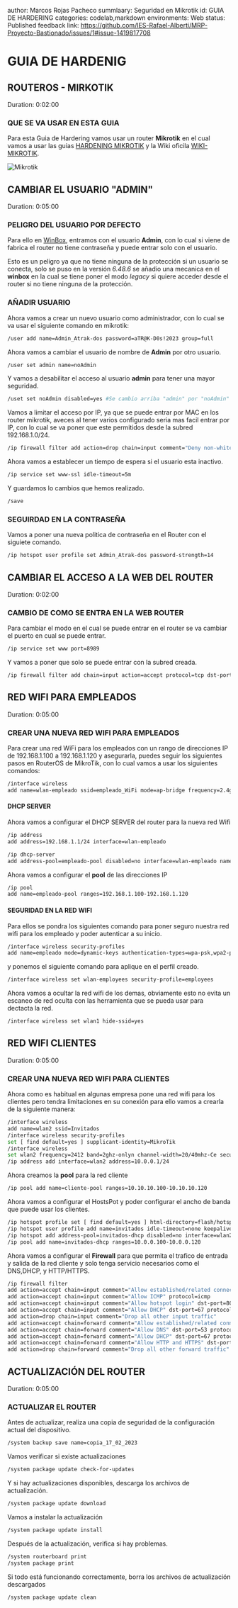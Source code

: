 author: Marcos Rojas Pacheco
summlaary: Seguridad en Mikrotik
id: GUIA DE HARDERING
categories: codelab,markdown
environments: Web
status: Published
feedback link: https://github.com/IES-Rafael-Alberti/MRP-Proyecto-Bastionado/issues/1#issue-1419817708

# GUIA DE HARDENIG

## ROUTEROS - MIRKOTIK
Duration: 0:02:00

### QUE SE VA USAR EN ESTA GUIA
Para esta Guia de Hardering vamos usar un router **Mikrotik** en el cual vamos a usar las guias [HARDENING MIKROTIK](https://mum.mikrotik.com/presentations/KH17/presentation_4162_1493374113.pdf) y la Wiki oficila [WIKI-MIKROTIK](https://wiki.mikrotik.com/wiki/Manual:Securing_Your_Router).

![Mikrotik](/img2/MikroTik_Logo_(2022).svg.png)

## CAMBIAR EL USUARIO "ADMIN"
Duration: 0:05:00

### PELIGRO DEL USUARIO POR DEFECTO

Para ello en [WinBox](https://mikrotik.com/download#), entramos con el usuario **Admin**, con lo cual si viene de fabrica el router no tiene contraseña y puede entrar solo con el usuario.

Esto es un peligro ya que no tiene ninguna de la protección si un usuario se conecta, solo se puso en la versión *6.48.6* se añadio una mecanica en el **winbox** en la cual se tiene poner el modo *legacy* si quiere acceder desde el router si no tiene ninguna de la protección.

### AÑADIR USUARIO

Ahora vamos a crear un nuevo usuario como administrador, con lo cual se va usar el siguiente comando en mikrotik:
```bash
/user add name=Admin_Atrak-dos password=aTR@K-D0s!2023 group=full
```

Ahora vamos a cambiar el usuario de nombre de **Admin** por otro usuario.
```bash
/user set admin name=noAdmin
```

Y vamos a desabilitar el acceso al usuario **admin** para tener una mayor seguridad.

```bash
/uset set noAdmin disabled=yes #Se cambio arriba "admin" por "noAdmin"
```
Vamos a limitar el acceso por IP, ya que se puede entrar por MAC en los router mikrotik, aveces al tener varios configurado seria mas facil entrar por IP, con lo cual se va poner que este permitidos desde la subred 192.168.1.0/24.
```bash
/ip firewall filter add action=drop chain=input comment="Deny non-whitelisted IP access to router" in-interface=PUENTE src-address=!192.168.1.0/24
```
Ahora vamos a establecer un tiempo de espera si el usuario esta inactivo.
```bash
/ip service set www-ssl idle-timeout=5m
```
Y guardamos lo cambios que hemos realizado.
```bash
/save
```
### SEGUIRDAD EN LA CONTRASEÑA

Vamos a poner una nueva politica de contraseña en el Router con el siguiete comando.
```bash
/ip hotspot user profile set Admin_Atrak-dos password-strength=14
```

## CAMBIAR EL ACCESO A LA WEB DEL ROUTER
Duration: 0:02:00

### CAMBIO DE COMO SE ENTRA EN LA WEB ROUTER
Para cambiar el modo en el cual se puede entrar en el router se va cambiar el puerto en cual se puede entrar.
```bash
/ip service set www port=8989
```
Y vamos a poner que solo se puede entrar con la subred creada.
```bash
/ip firewall filter add chain=input action=accept protocol=tcp dst-port=8989 src-address=192.168.1.0/24
```

## RED WIFI PARA EMPLEADOS
Duration: 0:05:00

### CREAR UNA NUEVA RED WIFI PARA EMPLEADOS
Para crear una red WiFi para los empleados con un rango de direcciones IP de 192.168.1.100 a 192.168.1.120 y asegurarla, puedes seguir los siguientes pasos en RouterOS de MikroTik, con lo cual vamos a usar los siguientes comandos:
```bash
/interface wireless
add name=wlan-empleado ssid=empleado_WiFi mode=ap-bridge frequency=2.4ghz-b/g/n channel-width=20/40mhz-ht-above security-profile=empleado
```
#### DHCP SERVER
Ahora vamos a configurar el DHCP SERVER del router para la nueva red Wifi
```bash
/ip address
add address=192.168.1.1/24 interface=wlan-empleado

/ip dhcp-server
add address-pool=empleado-pool disabled=no interface=wlan-empleado name=empleado-dhcp lease-time=1d
```
Ahora vamos a configurar el **pool** de las direcciones IP
```bash
/ip pool
add name=empleado-pool ranges=192.168.1.100-192.168.1.120
```
#### SEGURIDAD EN LA RED WIFI
Para ellos se pondra los siguientes comando para poner seguro nuestra red wifi para los empleado y poder autenticar a su inicio.
```bash
/interface wireless security-profiles
add name=empleado mode=dynamic-keys authentication-types=wpa-psk,wpa2-psk unicast-ciphers=aes-ccm group-ciphers=aes-ccm wpa-pre-shared-key=3mplead0WiFi2023
```
y ponemos el siguiente comando para aplique en el perfil creado.
```bash
/interface wireless set wlan-employees security-profile=employees
```
Ahora vamos a ocultar la red wifi de los demas, obviamente esto no evita un escaneo de red oculta con las herramienta que se pueda usar para dectacta la red.
```bash
/interface wireless set wlan1 hide-ssid=yes
```

## RED WIFI CLIENTES
Duration: 0:05:00

### CREAR UNA NUEVA RED WIFI PARA CLIENTES
Ahora como es habitual en algunas empresa pone una red wifi para los clientes pero tendra limitaciones en su conexión para ello vamos a crearla de la siguiente manera:
```bash
/interface wireless
add name=wlan2 ssid=Invitados
/interface wireless security-profiles
set [ find default=yes ] supplicant-identity=MikroTik
/interface wireless
set wlan2 frequency=2412 band=2ghz-onlyn channel-width=20/40mhz-Ce security-profile=Invitados ssid=MikroTik guest-mode=yes wps-mode=disabled
/ip address add interface=wlan2 address=10.0.0.1/24
```
Ahora creamos la **pool** para la red cliente
```bash
/ip pool add name=cliente-pool ranges=10.10.10.100-10.10.10.120
```
Ahora vamos a configurar el HostsPot y poder configurar el ancho de banda que puede usar los clientes.
```bash
/ip hotspot profile set [ find default=yes ] html-directory=flash/hotspot
/ip hotspot user profile add name=invitados idle-timeout=none keepalive-timeout=2m rate-limit=256k/256k shared-users=unlimited
/ip hotspot add address-pool=invitados-dhcp disabled=no interface=wlan2 name=invitados profile=invitados user-profile=invitados
/ip pool add name=invitados-dhcp ranges=10.0.0.100-10.0.0.120
```
Ahora vamos a configurar el **Firewall** para que permita el trafico de entrada y salida de la red cliente y solo tenga servicio necesarios como el DNS,DHCP, y HTTP/HTTPS.
```bash
/ip firewall filter
add action=accept chain=input comment="Allow established/related connections" connection-state=established,related
add action=accept chain=input comment="Allow ICMP" protocol=icmp
add action=accept chain=input comment="Allow hotspot login" dst-port=80,443 protocol=tcp
add action=accept chain=input comment="Allow DHCP" dst-port=67 protocol=udp
add action=drop chain=input comment="Drop all other input traffic"
add action=accept chain=forward comment="Allow established/related connections" connection-state=established,related
add action=accept chain=forward comment="Allow DNS" dst-port=53 protocol=udp
add action=accept chain=forward comment="Allow DHCP" dst-port=67 protocol=udp
add action=accept chain=forward comment="Allow HTTP and HTTPS" dst-port=80,443 protocol=tcp
add action=drop chain=forward comment="Drop all other forward traffic"
```
## ACTUALIZACIÓN DEL ROUTER
Duration: 0:05:00

### ACTUALIZAR EL ROUTER
Antes de actualizar, realiza una copia de seguridad de la configuración actual del dispositivo.
```bash
/system backup save name=copia_17_02_2023
```
Vamos verificar si existe actualizaciones
```bash
/system package update check-for-updates
```
Y si hay actualizaciones disponibles, descarga los archivos de actualización.
```bash
/system package update download
```
Vamos a instalar la actualización
```bash
/system package update install
```
Después de la actualización, verifica si hay problemas.
```bash
/system routerboard print
/system package print
```
Si todo está funcionando correctamente, borra los archivos de actualización descargados
```bash
/system package update clean
```

